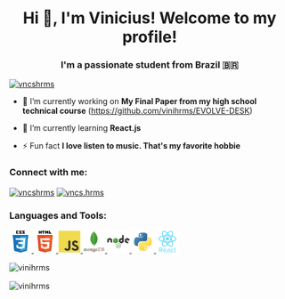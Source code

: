 <h1 align="center">Hi 👋, I'm Vinicius! Welcome to my profile!</h1>
<h3 align="center">I'm a passionate student from Brazil 🇧🇷</h3>

<p align="left"> <a href="https://twitter.com/vncshrms" target="blank"><img src="https://img.shields.io/twitter/follow/vncshrms?logo=twitter&style=for-the-badge" alt="vncshrms" /></a> </p>

- 🔭 I’m currently working on **My Final Paper from my high school technical course** (https://github.com/vinihrms/EVOLVE-DESK)

- 🌱 I’m currently learning **React.js**

- ⚡ Fun fact **I love listen to music. That's my favorite hobbie**

<h3 align="left">Connect with me:</h3>
<p align="left">
<a href="https://twitter.com/vncshrms" target="blank"><img align="center" src="https://raw.githubusercontent.com/rahuldkjain/github-profile-readme-generator/master/src/images/icons/Social/twitter.svg" alt="vncshrms" height="30" width="40" /></a>
<a href="https://instagram.com/vncs.hrms" target="blank"><img align="center" src="https://raw.githubusercontent.com/rahuldkjain/github-profile-readme-generator/master/src/images/icons/Social/instagram.svg" alt="vncs.hrms" height="30" width="40" /></a>
</p>

<h3 align="left">Languages and Tools:</h3>
<p align="left"> <a href="https://www.w3schools.com/css/" target="_blank" rel="noreferrer"> <img src="https://raw.githubusercontent.com/devicons/devicon/master/icons/css3/css3-original-wordmark.svg" alt="css3" width="40" height="40"/> </a> <a href="https://www.w3.org/html/" target="_blank" rel="noreferrer"> <img src="https://raw.githubusercontent.com/devicons/devicon/master/icons/html5/html5-original-wordmark.svg" alt="html5" width="40" height="40"/> </a> <a href="https://developer.mozilla.org/en-US/docs/Web/JavaScript" target="_blank" rel="noreferrer"> <img src="https://raw.githubusercontent.com/devicons/devicon/master/icons/javascript/javascript-original.svg" alt="javascript" width="40" height="40"/> </a> <a href="https://www.mongodb.com/" target="_blank" rel="noreferrer"> <img src="https://raw.githubusercontent.com/devicons/devicon/master/icons/mongodb/mongodb-original-wordmark.svg" alt="mongodb" width="40" height="40"/> </a> <a href="https://nodejs.org" target="_blank" rel="noreferrer"> <img src="https://raw.githubusercontent.com/devicons/devicon/master/icons/nodejs/nodejs-original-wordmark.svg" alt="nodejs" width="40" height="40"/> </a> <a href="https://www.python.org" target="_blank" rel="noreferrer"> <img src="https://raw.githubusercontent.com/devicons/devicon/master/icons/python/python-original.svg" alt="python" width="40" height="40"/> </a> <a href="https://reactjs.org/" target="_blank" rel="noreferrer"> <img src="https://raw.githubusercontent.com/devicons/devicon/master/icons/react/react-original-wordmark.svg" alt="react" width="40" height="40"/> </a> </p>

<p><img align="center" src="https://github-readme-stats.vercel.app/api/top-langs?username=vinihrms&show_icons=true&locale=en&layout=compact" alt="vinihrms" /></p>

<p><img align="center" src="https://github-readme-streak-stats.herokuapp.com/?user=vinihrms&" alt="vinihrms" /></p>
